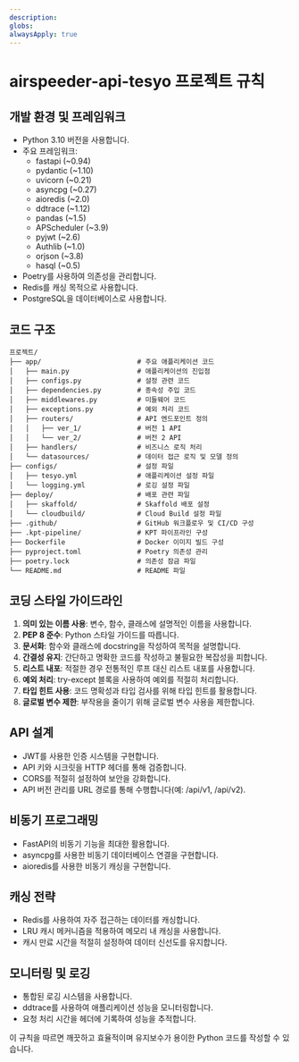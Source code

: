 ```yaml
---
description: 
globs: 
alwaysApply: true
---
```

# airspeeder-api-tesyo 프로젝트 규칙

## 개발 환경 및 프레임워크
- Python 3.10 버전을 사용합니다.
- 주요 프레임워크:
  - fastapi (~0.94)
  - pydantic (~1.10)
  - uvicorn (~0.21)
  - asyncpg (~0.27)
  - aioredis (~2.0)
  - ddtrace (~1.12)
  - pandas (~1.5)
  - APScheduler (~3.9)
  - pyjwt (~2.6)
  - Authlib (~1.0)
  - orjson (~3.8)
  - hasql (~0.5)
- Poetry를 사용하여 의존성을 관리합니다.
- Redis를 캐싱 목적으로 사용합니다.
- PostgreSQL을 데이터베이스로 사용합니다.

## 코드 구조
```
프로젝트/
├── app/                        # 주요 애플리케이션 코드
│   ├── main.py                 # 애플리케이션의 진입점
│   ├── configs.py              # 설정 관련 코드
│   ├── dependencies.py         # 종속성 주입 코드
│   ├── middlewares.py          # 미들웨어 코드
│   ├── exceptions.py           # 예외 처리 코드
│   ├── routers/                # API 엔드포인트 정의
│   │   ├── ver_1/              # 버전 1 API
│   │   └── ver_2/              # 버전 2 API
│   ├── handlers/               # 비즈니스 로직 처리
│   └── datasources/            # 데이터 접근 로직 및 모델 정의
├── configs/                    # 설정 파일
│   ├── tesyo.yml               # 애플리케이션 설정 파일
│   └── logging.yml             # 로깅 설정 파일
├── deploy/                     # 배포 관련 파일
│   ├── skaffold/               # Skaffold 배포 설정
│   └── cloudbuild/             # Cloud Build 설정 파일
├── .github/                    # GitHub 워크플로우 및 CI/CD 구성
├── .kpt-pipeline/              # KPT 파이프라인 구성
├── Dockerfile                  # Docker 이미지 빌드 구성
├── pyproject.toml              # Poetry 의존성 관리
├── poetry.lock                 # 의존성 잠금 파일
└── README.md                   # README 파일
```

## 코딩 스타일 가이드라인
1. **의미 있는 이름 사용**: 변수, 함수, 클래스에 설명적인 이름을 사용합니다.
2. **PEP 8 준수**: Python 스타일 가이드를 따릅니다.
3. **문서화**: 함수와 클래스에 docstring을 작성하여 목적을 설명합니다.
4. **간결성 유지**: 간단하고 명확한 코드를 작성하고 불필요한 복잡성을 피합니다.
5. **리스트 내포**: 적절한 경우 전통적인 루프 대신 리스트 내포를 사용합니다.
6. **예외 처리**: try-except 블록을 사용하여 예외를 적절히 처리합니다.
7. **타입 힌트 사용**: 코드 명확성과 타입 검사를 위해 타입 힌트를 활용합니다.
8. **글로벌 변수 제한**: 부작용을 줄이기 위해 글로벌 변수 사용을 제한합니다.

## API 설계
- JWT를 사용한 인증 시스템을 구현합니다.
- API 키와 시크릿을 HTTP 헤더를 통해 검증합니다.
- CORS를 적절히 설정하여 보안을 강화합니다.
- API 버전 관리를 URL 경로를 통해 수행합니다(예: /api/v1, /api/v2).

## 비동기 프로그래밍
- FastAPI의 비동기 기능을 최대한 활용합니다.
- asyncpg를 사용한 비동기 데이터베이스 연결을 구현합니다.
- aioredis를 사용한 비동기 캐싱을 구현합니다.

## 캐싱 전략
- Redis를 사용하여 자주 접근하는 데이터를 캐싱합니다.
- LRU 캐시 메커니즘을 적용하여 메모리 내 캐싱을 사용합니다.
- 캐시 만료 시간을 적절히 설정하여 데이터 신선도를 유지합니다.

## 모니터링 및 로깅
- 통합된 로깅 시스템을 사용합니다.
- ddtrace를 사용하여 애플리케이션 성능을 모니터링합니다.
- 요청 처리 시간을 헤더에 기록하여 성능을 추적합니다.

이 규칙을 따르면 깨끗하고 효율적이며 유지보수가 용이한 Python 코드를 작성할 수 있습니다.